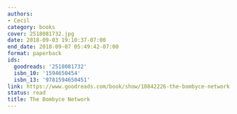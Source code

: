 ```yaml
---
authors:
- Cecil
category: books
cover: 2518081732.jpg
date: 2018-09-03 19:10:37-07:00
end_date: 2018-09-07 05:49:42-07:00
format: paperback
ids:
  goodreads: '2518081732'
  isbn_10: '1594650454'
  isbn_13: '9781594650451'
link: https://www.goodreads.com/book/show/10842226-the-bombyce-network
status: read
title: The Bombyce Network
---
```


